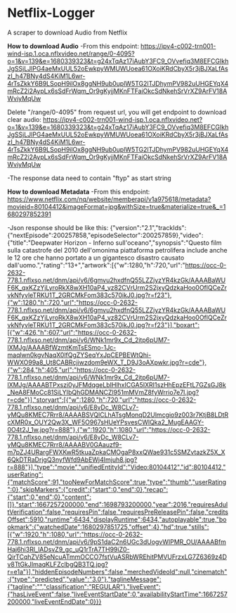 # Netflix-Logger
A scraper to download Audio from Netflix

**How to download Audio**
-From this endpoint:
https://ipv4-c002-trn001-wind-isp.1.oca.nflxvideo.net/range/0-4095?o=1&v=139&e=1680339323&t=g24xTqAz17iAubY3FC9_OVvefiq3M8EFCGIkhJgSSjLJlPG4aeMxUUL52oEwkpyWMUWUoea61OXoiKRdCbyX5r3jBJXaLfAszI_h47BNy4dS4KiM1L6wr-4rTsZkkY6B9LSopH9ilOx8ggNH9ub0uplW5TG2lTJDhymPV982uUHGEYqX4mRcZ2i2AypLx6sSdFrWqm_Or9gKyjjMKnFTFaiOkcSdNkehSrVrXZ9ArFV18AWviyMqUw

Delete "/range/0-4095" from request url, you will get endpoint to download clear audio:
https://ipv4-c002-trn001-wind-isp.1.oca.nflxvideo.net?o=1&v=139&e=1680339323&t=g24xTqAz17iAubY3FC9_OVvefiq3M8EFCGIkhJgSSjLJlPG4aeMxUUL52oEwkpyWMUWUoea61OXoiKRdCbyX5r3jBJXaLfAszI_h47BNy4dS4KiM1L6wr-4rTsZkkY6B9LSopH9ilOx8ggNH9ub0uplW5TG2lTJDhymPV982uUHGEYqX4mRcZ2i2AypLx6sSdFrWqm_Or9gKyjjMKnFTFaiOkcSdNkehSrVrXZ9ArFV18AWviyMqUw

-The response data need to contain "ftyp" as start string

**How to download Metadata**
-From this endpoint:
https://www.netflix.com/nq/website/memberapi/v1a975618/metadata?movieid=80104412&imageFormat=jpg&withSize=true&materialize=true&_=1680297852391

-Json response should be like this:
{"version":"2.1","trackIds":{"nextEpisode":200257858,"episodeSelector":200257859},"video":{"title":"Deepwater Horizon - Inferno sull'oceano","synopsis":"Questo film sulla catastrofe del 2010 dell'omonima piattaforma petrolifera include anche le 12 ore che hanno portato a un gigantesco disastro causato dall'uomo.","rating":"13+","artwork":[{"w":1280,"h":720,"url":"https://occ-0-2632-778.1.nflxso.net/dnm/api/v6/6gmvu2hxdfnQ55LZZjyzYR4kzGk/AAAABaWUF6K_qxKZzYjLyroRkX8wXH10aP4_yz82CVrUrm2S2jxyQdzkaHoo0OflQCeZrvkNfyvleTRKU1T_2GRCMkFom383c570ikJ0.jpg?r=f23"},{"w":1280,"h":720,"url":"https://occ-0-2632-778.1.nflxso.net/dnm/api/v6/6gmvu2hxdfnQ55LZZjyzYR4kzGk/AAAABaWUF6K_qxKZzYjLyroRkX8wXH10aP4_yz82CVrUrm2S2jxyQdzkaHoo0OflQCeZrvkNfyvleTRKU1T_2GRCMkFom383c570ikJ0.jpg?r=f23"}],"boxart":[{"w":426,"h":607,"url":"https://occ-0-2632-778.1.nflxso.net/dnm/api/v6/WNk1mr9x_Cd_2itp6pUM7-lXMJg/AAAABfWzmtKmTsESmo-1Jc-maqlwn0kgvNaqX0lfQgZYSeqYxJpCEPBEWtQhi-WWXO99a8_Ut8CABRcjiwzdom9eWX_T_D9J3oAXpwkr.jpg?r=cde"},{"w":284,"h":405,"url":"https://occ-0-2632-778.1.nflxso.net/dnm/api/v6/WNk1mr9x_Cd_2itp6pUM7-lXMJg/AAAABTPxszi0yJFMdqgeLbIHlhxICGA5IXRI1szHhEpzEFtL7GZsGJ8k_NeA8FMoCc81SiLYIbQhGDMANCZl951mMVmZ8fyWrrio7e7l.jpg?r=cde"}],"storyart":[{"w":1280,"h":720,"url":"https://occ-0-2632-778.1.nflxso.net/dnm/api/v6/E8vDc_W8CLv7-yMQu8KMEC7Rrr8/AAAABSVQlCLhATsgMonqD2Ulmcgio9z003r7KtjB8LDtRcXMR0x_OUY2Qw3X_WF5O967sHUeYPsvesCWlQka2_MugEAAGY-0O4t2J_1w.jpg?r=888"},{"w":1920,"h":1080,"url":"https://occ-0-2632-778.1.nflxso.net/dnm/api/v6/E8vDc_W8CLv7-yMQu8KMEC7Rrr8/AAAABV0GAauzf9-m7pZJ4URargFWXKwR5tkuaZpkaCMOgaP8xxQWae931c5SMZvtazkZ5X_X6QkDTRaDrjgQ3nyfWfd9AbEWj4Imjuh8.jpg?r=888"}],"type":"movie","unifiedEntityId":"Video:80104412","id":80104412,"userRating":{"matchScore":91,"tooNewForMatchScore":true,"type":"thumb","userRating":0},"skipMarkers":{"credit":{"start":0,"end":0},"recap":{"start":0,"end":0},"content":[]},"start":1667257200000,"end":1698793200000,"year":2016,"requiresAdultVerification":false,"requiresPin":false,"requiresPreReleasePin":false,"creditsOffset":5910,"runtime":6434,"displayRuntime":6434,"autoplayable":true,"bookmark":{"watchedDate":1680297851725,"offset":4},"hd":true,"stills":[{"w":1920,"h":1080,"url":"https://occ-0-2632-778.1.nflxso.net/dnm/api/v6/9pS1daC2n6UGc3dUogvWIPMR_OU/AAAABfmHaj6hi3Rl_lADsvZ9_gc_uQ1rTrA7TH99iZ0-QirTCqhZV85eNcuATmmOCCO7fstVuASRbWREhitPMVUFrzxLG7Z6369z4Dv8TtGkJImaqKLFZclbgQB3TQ.jpg?r=e1a"}],"hiddenEpisodeNumbers":false,"merchedVideoId":null,"cinematch":{"type":"predicted","value":"3.0"},"taglineMessage":{"tagline":"","classification":"REGULAR"},"liveEvent":{"hasLiveEvent":false,"liveEventStartDate":0,"availabilityStartTime":1667257200000,"liveEventEndDate":0}}}